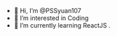 - 👋 Hi, I’m @PSSyuan107
- 👀 I’m interested in Coding
- 🌱 I’m currently learning ReactJS
.

<!---
PSSyuan107/PSSyuan107 is a ✨ special ✨ repository because its `README.md` (this file) appears on your GitHub profile.
You can click the Preview link to take a look at your changes.
--->
